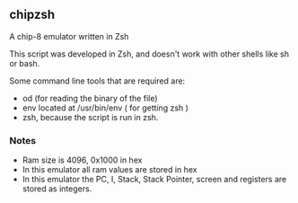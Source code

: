 ## chipzsh

A chip-8 emulator written in Zsh

This script was developed in Zsh, and doesn't work with other shells like sh or bash.

Some command line tools that are required are:
- od (for reading the binary of the file)
- env located at /usr/bin/env ( for getting zsh )
- zsh, because the script is run in zsh.

### Notes

- Ram size is 4096, 0x1000 in hex
- In this emulator all ram values are stored in hex
- In this emulator the PC, I, Stack, Stack Pointer, screen and registers are stored as integers.